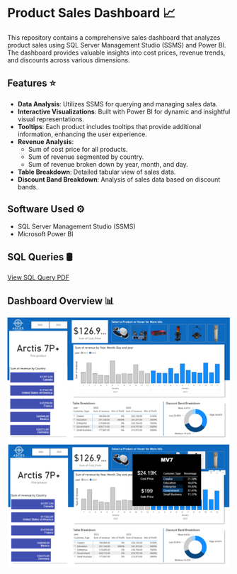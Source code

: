 # Product Sales Dashboard 📈

This repository contains a comprehensive sales dashboard that analyzes product sales using SQL Server Management Studio (SSMS) and Power BI. The dashboard provides valuable insights into cost prices, revenue trends, and discounts across various dimensions.

## Features ⭐

- **Data Analysis**: Utilizes SSMS for querying and managing sales data.
- **Interactive Visualizations**: Built with Power BI for dynamic and insightful visual representations.
- **Tooltips**: Each product includes tooltips that provide additional information, enhancing the user experience.
- **Revenue Analysis**:
  - Sum of cost price for all products.
  - Sum of revenue segmented by country.
  - Sum of revenue broken down by year, month, and day.
- **Table Breakdown**: Detailed tabular view of sales data.
- **Discount Band Breakdown**: Analysis of sales data based on discount bands.

## Software Used ⚙️

- SQL Server Management Studio (SSMS)
- Microsoft Power BI

## SQL Queries 🛢️
[View SQL Query PDF](SQL%20Query/Query.pdf)

## Dashboard Overview 📊
<p align="center">
  <img src="powebi/Screenshot.png" alt="Screenshot" />
  <img src="powebi/Tooltip.png" alt="Tooltip" />
</p>

